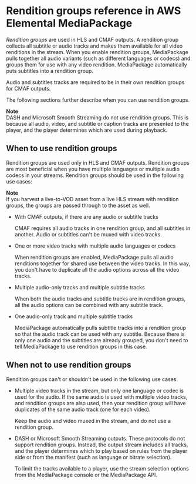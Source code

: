 # Rendition groups reference in AWS Elemental MediaPackage<a name="rendition-groups"></a>

*Rendition groups* are used in HLS and CMAF outputs\. A rendition group collects all subtitle or audio tracks and makes them available for all video renditions in the stream\. When you enable rendition groups, MediaPackage pulls together all audio variants \(such as different languages or codecs\) and groups them for use with any video rendition\. MediaPackage automatically puts subtitles into a rendition group\. 

Audio and subtitles tracks are required to be in their own rendition groups for CMAF outputs\.

The following sections further describe when you can use rendition groups\.

**Note**  
DASH and Microsoft Smooth Streaming do not use rendition groups\. This is because all audio, video, and subtitle or caption tracks are presented to the player, and the player determines which are used during playback\.

## When to use rendition groups<a name="when-use-rend-group"></a>

Rendition groups are used only in HLS and CMAF outputs\. Rendition groups are most beneficial when you have multiple languages or multiple audio codecs in your streams\. Rendition groups should be used in the following use cases:

**Note**  
If you harvest a live\-to\-VOD asset from a live HLS stream with rendition groups, the groups are passed through to the asset as well\.
+ With CMAF outputs, if there are any audio or subtitle tracks

  CMAF requires all audio tracks in one rendition group, and all subtitles in another\. Audio or subtitles can't be muxed with video tracks\.
+ One or more video tracks with multiple audio languages or codecs 

  When rendition groups are enabled, MediaPackage pulls all audio renditions together for shared use between the video tracks\. In this way, you don't have to duplicate all the audio options across all the video tracks\.
+ Multiple audio\-only tracks and multiple subtitle tracks

  When both the audio tracks and subtitle tracks are in rendition groups, all the audio options can be combined with any subtitle track\.
+ One audio\-only track and multiple subtitle tracks

  MediaPackage automatically pulls subtitle tracks into a rendition group so that the audio track can be used with any subtitle\. Because there is only one audio and the subtitles are already grouped, you don't need to tell MediaPackage to use rendition groups in this case\.

## When not to use rendition groups<a name="when-not-use-rend-group"></a>

Rendition groups can't or shouldn't be used in the following use cases:
+ Multiple video tracks in the stream, but only one language or codec is used for the audio\. If the same audio is used with multiple video tracks, and rendition groups are also used, then your rendition group will have duplicates of the same audio track \(one for each video\)\. 

  Keep the audio and video muxed in the stream, and do not use a rendition group\.
+ DASH or Microsoft Smooth Streaming outputs\. These protocols do not support rendition groups\. Instead, the output stream includes all tracks, and the player determines which to play based on rules from the player side or from the manifest \(such as language or bitrate selection\)\. 

  To limit the tracks available to a player, use the stream selection options from the MediaPackage console or the MediaPackage API\.